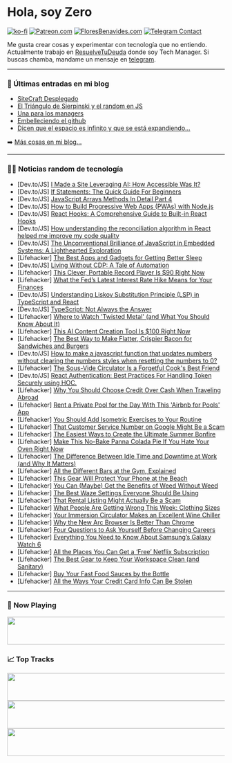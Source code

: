 # Hola, soy Zero

[![ko-fi](https://ko-fi.com/img/githubbutton_sm.svg)](https://ko-fi.com/J3J4N0LUK)
[![Patreon.com](https://img.shields.io/endpoint.svg?url=https%3A%2F%2Fshieldsio-patreon.vercel.app%2Fapi%3Fusername%3Dzerodragon%26type%3Dpatrons&style=for-the-badge)](https://patreon.com/zerodragon)
[![FloresBenavides.com](https://img.shields.io/website?down_message=oops&label=MiBlog&style=for-the-badge&up_message=online&url=https%3A%2F%2Ffloresbenavides.com)](https://floresbenavides.com)
[![Telegram Contact](https://img.shields.io/badge/escr%C3%ADbeme-ZeroDragon-%2326A5E4?style=for-the-badge&logo=telegram)](https://t.me/zerodragon)

Me gusta crear cosas y experimentar con tecnología que no entiendo.
Actualmente trabajo en [ResuelveTuDeuda](http://github.com/resuelve) donde soy Tech Manager.
Si buscas chamba, mandame un mensaje en [telegram](https://t.me/zerodragon).

---

### 📕 Últimas entradas en mi blog
<!-- BLOG-POST-LIST:START -->
- [SiteCraft Desplegado](https://floresbenavides.com/sitecraft-desplegado/)
- [El Triángulo de Sierpinski y el random en JS](https://floresbenavides.com/el-triangulo-de-sierpinski-y-el-random-en-js/)
- [Una para los managers](https://floresbenavides.com/una-para-los-managers/)
- [Embelleciendo el github](https://floresbenavides.com/embelleciendo-el-github/)
- [Dicen que el espacio es infinito y que se está expandiendo…](https://floresbenavides.com/dicen-que-el-espacio-es-infinito-y-que-se-esta-expandiendo/)
<!-- BLOG-POST-LIST:END -->

➡️ [Más cosas en mi blog...](https://floresbenavides.com)

---

### 👨‍💻 Noticias random de tecnología
<!-- TECH-POSTS:START -->
- [Dev.to/JS] [I Made a Site Leveraging AI: How Accessible Was It?](https://dev.to/steady5063/i-made-a-site-leveraging-ai-how-accessible-was-it-4dam)
- [Dev.to/JS] [If Statements: The Quick Guide For Beginners](https://dev.to/deborah/if-statements-the-quick-guide-for-beginners-35bc)
- [Dev.to/JS] [JavaScript Arrays Methods In Detail Part 4](https://dev.to/abidullah786/javascript-arrays-methods-in-detail-part-4-7d7)
- [Dev.to/JS] [How to Build Progressive Web Apps &lpar;PWAs&rpar; with Node.js](https://dev.to/saint_vandora/how-to-build-progressive-web-apps-pwas-with-nodejs-5blm)
- [Dev.to/JS] [React Hooks: A Comprehensive Guide to Built-in React Hooks](https://dev.to/ryosuke/react-hooks-a-comprehensive-guide-to-built-in-react-hooks-32o)
- [Dev.to/JS] [How understanding the reconciliation algorithm in React helped me improve my code quality](https://dev.to/alessandrorodrigo/how-understanding-the-reconciliation-algorithm-in-react-helped-me-improve-my-code-quality-4bcd)
- [Dev.to/JS] [The Unconventional Brilliance of JavaScript in Embedded Systems: A Lighthearted Exploration](https://dev.to/matteac/the-unconventional-brilliance-of-javascript-in-embedded-systems-a-lighthearted-exploration-13c4)
- [Lifehacker] [The Best Apps and Gadgets for Getting Better Sleep](https://lifehacker.com/use-these-apps-and-gadgets-to-get-better-sleep-1848076010)
- [Dev.to/JS] [Living Without CDP: A Tale of Automation](https://dev.to/latenode/living-without-cdp-a-tale-of-automation-338p)
- [Lifehacker] [This Clever, Portable Record Player Is $90 Right Now](https://lifehacker.com/this-clever-portable-record-player-is-90-right-now-1850672379)
- [Lifehacker] [What the Fed’s Latest Interest Rate Hike Means for Your Finances](https://lifehacker.com/how-rising-interest-rates-will-affect-your-finances-the-1850155359)
- [Dev.to/JS] [Understanding Liskov Substitution Principle &lpar;LSP&rpar; in TypeScript and React](https://dev.to/ajkhatibi/understanding-liskov-substitution-principle-lsp-in-typescript-and-react-25c1)
- [Dev.to/JS] [TypeScript: Not Always the Answer](https://dev.to/b1m0110/typescript-not-always-the-answer-2e98)
- [Lifehacker] [Where to Watch &#39;Twisted Metal&#39; &lpar;and What You Should Know About It&rpar;](https://lifehacker.com/where-to-watch-twisted-metal-and-what-you-should-know-1850678772)
- [Lifehacker] [This AI Content Creation Tool Is $100 Right Now](https://lifehacker.com/this-ai-content-creation-tool-is-100-right-now-1850672412)
- [Lifehacker] [The Best Way to Make Flatter, Crispier Bacon for Sandwiches and Burgers](https://lifehacker.com/the-best-way-to-make-flat-crispy-bacon-for-sandwiches-1788504821)
- [Dev.to/JS] [How to make a javascript function that updates numbers without clearing the numbers styles when resetting the numbers to 0?](https://dev.to/sofianeabouabderrahim/how-to-make-a-javascript-function-that-updates-numbers-without-clearing-the-numbers-styles-when-resetting-the-numbers-to-0-5g6e)
- [Lifehacker] [The Sous-Vide Circulator Is a Forgetful Cook&#39;s Best Friend](https://lifehacker.com/the-sous-vide-circulator-is-a-forgetful-cooks-best-frie-1850683214)
- [Dev.to/JS] [React Authentication: Best Practices For Handling Token Securely using HOC.](https://dev.to/amangupta37/react-authentication-best-practices-for-handling-token-securely-using-hoc-2ll0)
- [Lifehacker] [Why You Should Choose Credit Over Cash When Traveling Abroad](https://lifehacker.com/why-you-should-choose-credit-over-cash-when-traveling-a-1850682925)
- [Lifehacker] [Rent a Private Pool for the Day With This &#39;Airbnb for Pools&#39; App](https://lifehacker.com/rent-a-private-pool-for-the-day-with-this-airbnb-for-po-1828602385)
- [Lifehacker] [You Should Add Isometric Exercises to Your Routine](https://lifehacker.com/you-should-add-isometric-exercises-to-your-routine-1850683443)
- [Lifehacker] [That Customer Service Number on Google Might Be a Scam](https://lifehacker.com/that-customer-service-number-on-google-might-be-a-scam-1850680896)
- [Lifehacker] [The Easiest Ways to Create the Ultimate Summer Bonfire](https://lifehacker.com/how-to-have-the-best-bonfire-of-the-summer-1797041818)
- [Lifehacker] [Make This No-Bake Panna Colada Pie If You Hate Your Oven Right Now](https://lifehacker.com/make-this-no-bake-panna-colada-pie-if-you-hate-your-ove-1850683151)
- [Lifehacker] [The Difference Between Idle Time and Downtime at Work &lpar;and Why It Matters&rpar;](https://lifehacker.com/the-difference-between-idle-time-and-downtime-at-work-1850682482)
- [Lifehacker] [All the Different Bars at the Gym, Explained](https://lifehacker.com/all-the-different-bars-at-the-gym-explained-1839810094)
- [Lifehacker] [This Gear Will Protect Your Phone at the Beach](https://lifehacker.com/this-gear-will-protect-your-phone-at-the-beach-1850680623)
- [Lifehacker] [You Can &lpar;Maybe&rpar; Get the Benefits of Weed Without Weed](https://lifehacker.com/you-can-maybe-get-the-benefits-of-weed-without-weed-1850676489)
- [Lifehacker] [The Best Waze Settings Everyone Should Be Using](https://lifehacker.com/11-wonderful-waze-settings-everyone-should-be-using-1847545764)
- [Lifehacker] [That Rental Listing Might Actually Be a Scam](https://lifehacker.com/that-rental-listing-might-actually-be-a-scam-1850675854)
- [Lifehacker] [What People Are Getting Wrong This Week: Clothing Sizes](https://lifehacker.com/you-don-t-know-what-size-clothing-you-wear-1850680821)
- [Lifehacker] [Your Immersion Circulator Makes an Excellent Wine Chiller](https://lifehacker.com/your-immersion-circulator-is-also-an-excellent-wine-chi-1793393265)
- [Lifehacker] [Why the New Arc Browser Is Better Than Chrome](https://lifehacker.com/why-the-new-arc-browser-is-better-than-chrome-1850681545)
- [Lifehacker] [Four Questions to Ask Yourself Before Changing Careers](https://lifehacker.com/four-questions-to-ask-yourself-before-changing-careers-1850679687)
- [Lifehacker] [Everything You Need to Know About Samsung’s Galaxy Watch 6](https://lifehacker.com/everything-you-need-to-know-about-samsung-s-galaxy-watc-1850680274)
- [Lifehacker] [All the Places You Can Get a ‘Free’ Netflix Subscription](https://lifehacker.com/all-the-places-you-can-get-a-free-netflix-subscriptio-1850680291)
- [Lifehacker] [The Best Gear to Keep Your Workspace Clean &lpar;and Sanitary&rpar;](https://lifehacker.com/the-best-gear-to-keep-your-workspace-clean-and-sanitar-1850679601)
- [Lifehacker] [Buy Your Fast Food Sauces by the Bottle](https://lifehacker.com/buy-your-fast-food-sauces-by-the-bottle-1850675993)
- [Lifehacker] [All the Ways Your Credit Card Info Can Be Stolen](https://lifehacker.com/all-the-ways-your-credit-card-info-can-be-stolen-1850678829)<!-- TECH-POSTS:END -->

---

### 🎵 Now Playing
<a href="https://spotify-now-playing-dun.vercel.app/now-playing?open"><img src="https://spotify-now-playing-dun.vercel.app/now-playing" width="540" height="64"></a>

### 📈 Top Tracks
<a href="https://spotify-now-playing-dun.vercel.app/top-tracks?i=1&open"><img src="https://spotify-now-playing-dun.vercel.app/top-tracks?i=1" width="540" height="64"></a>
<a href="https://spotify-now-playing-dun.vercel.app/top-tracks?i=2&open"><img src="https://spotify-now-playing-dun.vercel.app/top-tracks?i=2" width="540" height="64"></a>
<a href="https://spotify-now-playing-dun.vercel.app/top-tracks?i=3&open"><img src="https://spotify-now-playing-dun.vercel.app/top-tracks?i=3" width="540" height="64"></a>
